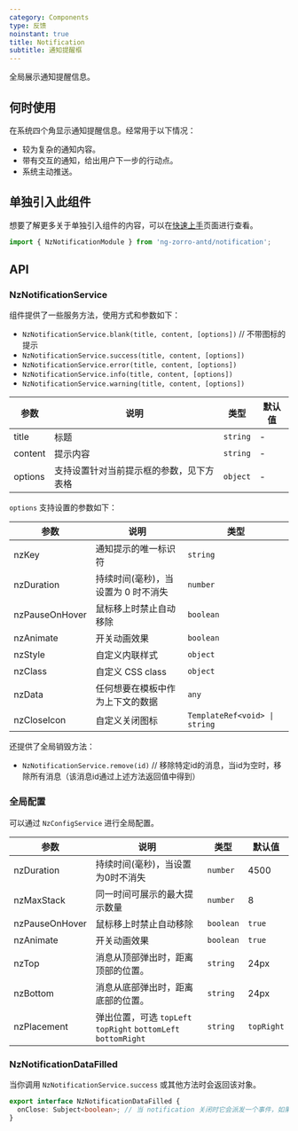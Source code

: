 ```yaml
---
category: Components
type: 反馈
noinstant: true
title: Notification
subtitle: 通知提醒框
---
```


全局展示通知提醒信息。

## 何时使用

在系统四个角显示通知提醒信息。经常用于以下情况：

- 较为复杂的通知内容。
- 带有交互的通知，给出用户下一步的行动点。
- 系统主动推送。

## 单独引入此组件

想要了解更多关于单独引入组件的内容，可以在[快速上手](/docs/getting-started/zh#单独引入某个组件)页面进行查看。

```ts
import { NzNotificationModule } from 'ng-zorro-antd/notification';
```

## API

### NzNotificationService

组件提供了一些服务方法，使用方式和参数如下：

- `NzNotificationService.blank(title, content, [options])` // 不带图标的提示
- `NzNotificationService.success(title, content, [options])`
- `NzNotificationService.error(title, content, [options])`
- `NzNotificationService.info(title, content, [options])`
- `NzNotificationService.warning(title, content, [options])`

| 参数 | 说明 | 类型 | 默认值 |
| --- | --- | --- | --- |
| title | 标题 | `string` | - |
| content | 提示内容 | `string` | - |
| options | 支持设置针对当前提示框的参数，见下方表格 | `object` | - |

`options` 支持设置的参数如下：

| 参数 | 说明 | 类型 |
| --- | --- | --- |
| nzKey | 通知提示的唯一标识符 | `string` |
| nzDuration | 持续时间(毫秒)，当设置为 0 时不消失 | `number` |
| nzPauseOnHover | 鼠标移上时禁止自动移除 | `boolean` |
| nzAnimate | 开关动画效果 | `boolean` |
| nzStyle | 自定义内联样式 | `object` |
| nzClass | 自定义 CSS class | `object` |
| nzData | 任何想要在模板中作为上下文的数据 | `any` |
| nzCloseIcon | 自定义关闭图标 | `TemplateRef<void> \| string` |


还提供了全局销毁方法：

- `NzNotificationService.remove(id)` // 移除特定id的消息，当id为空时，移除所有消息（该消息id通过上述方法返回值中得到）

### 全局配置

可以通过 `NzConfigService` 进行全局配置。

| 参数 | 说明 | 类型 | 默认值 |
| --- | --- | --- | --- |
| nzDuration | 持续时间(毫秒)，当设置为0时不消失 | `number` | 4500 |
| nzMaxStack | 同一时间可展示的最大提示数量 | `number` | 8 |
| nzPauseOnHover | 鼠标移上时禁止自动移除 | `boolean` | `true` |
| nzAnimate | 开关动画效果 | `boolean` | `true` |
| nzTop | 消息从顶部弹出时，距离顶部的位置。 | `string` | 24px |
| nzBottom | 消息从底部弹出时，距离底部的位置。 | `string` | 24px |
| nzPlacement | 弹出位置，可选 `topLeft` `topRight` `bottomLeft` `bottomRight` | `string` | `topRight` |

### NzNotificationDataFilled

当你调用 `NzNotificationService.success` 或其他方法时会返回该对象。

```ts
export interface NzNotificationDataFilled {
  onClose: Subject<boolean>; // 当 notification 关闭时它会派发一个事件，如果为用户手动关闭会派发 `true`
}
```
